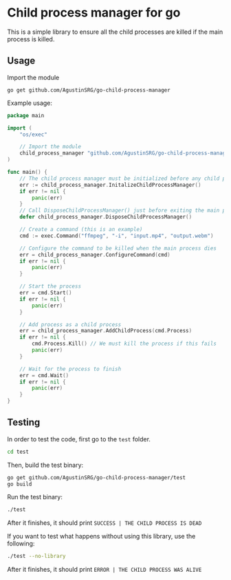 # Child process manager for go

This is a simple library to ensure all the child processes are killed if the main process is killed.

## Usage

Import the module

```
go get github.com/AgustinSRG/go-child-process-manager
```

Example usage:

```go
package main

import (
	"os/exec"

	// Import the module
	child_process_manager "github.com/AgustinSRG/go-child-process-manager"
)

func main() {
	// The child process manager must be initialized before any child processes are created
	err := child_process_manager.InitalizeChildProcessManager()
	if err != nil {
		panic(err)
	}
	// Call DisposeChildProcessManager() just before exiting the main process
	defer child_process_manager.DisposeChildProcessManager()

	// Create a command (this is an example)
	cmd := exec.Command("ffmpeg", "-i", "input.mp4", "output.webm")

	// Configure the command to be killed when the main process dies
	err = child_process_manager.ConfigureCommand(cmd)
	if err != nil {
		panic(err)
	}

	// Start the process
	err = cmd.Start()
	if err != nil {
		panic(err)
	}

	// Add process as a child process
	err = child_process_manager.AddChildProcess(cmd.Process)
	if err != nil {
		cmd.Process.Kill() // We must kill the process if this fails
		panic(err)
	}

	// Wait for the process to finish
	err = cmd.Wait()
	if err != nil {
		panic(err)
	}
}
```

## Testing

In order to test the code, first go to the `test` folder.

```sh
cd test
```

Then, build the test binary:

```sh
go get github.com/AgustinSRG/go-child-process-manager/test
go build
```

Run the test binary:

```sh
./test
```

After it finishes, it should print `SUCCESS | THE CHILD PROCESS IS DEAD`

If you want to test what happens without using this library, use the following:

```sh
./test --no-library
```

After it finishes, it should print `ERROR | THE CHILD PROCESS WAS ALIVE`

